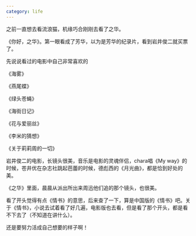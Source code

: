 ```yaml
---
category: life
---
```


之前一直想去看流浪猫，机缘巧合刚刚去看了之华。

《你好，之华》。第一眼看成了芳华，以为是芳华的纪录片，看到岩井俊二就买票了。

先说说看过的电影中自己非常喜欢的

《海雾》

《燕尾蝶》

《绿头苍蝇》

《海街日记》

《花与爱丽丝》

《李米的猜想》

《关于莉莉周的一切》

岩井俊二的电影，长镜头很美，音乐是电影的灵魂伴侣，chara唱《My way》的时候，苍井优在杂志社跳起芭蕾的时候，德彪西的《月光曲》，都是恰到好处的美。

《之华》里面，晨晨从派出所出来周迅他们追的那个镜头，也很美。

看了开头觉得有点《情书》的意思，后来查了一下，算是中国版的《情书》吧。关于《情书》，小说去试着看了好几遍，电影版也去看，但是看了那个开头，都是看不下去了（不知道在讲什么）。

还是要努力活成自己想要的样子啊！